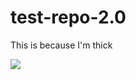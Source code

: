 # test-repo-2.0

This is because I'm thick

![](https://octodex.github.com/images/Terracottocat_Single.png)

